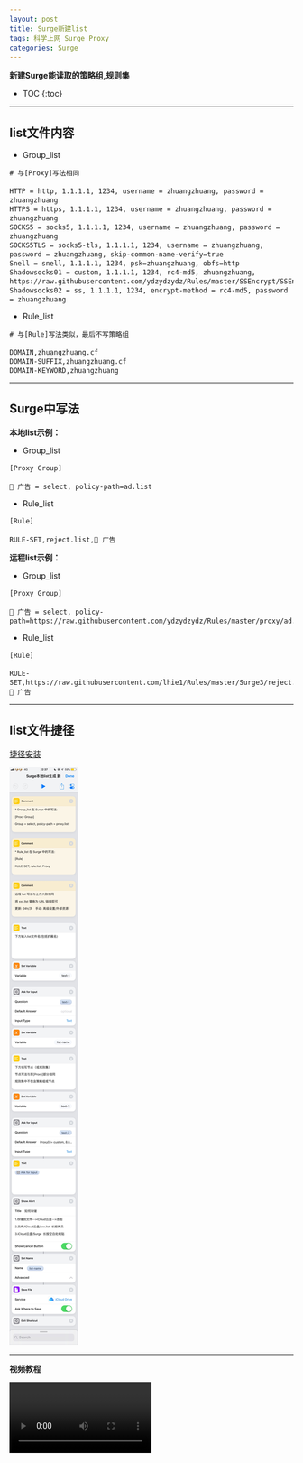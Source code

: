 ```yaml
---
layout: post
title: Surge新建list
tags: 科学上网 Surge Proxy
categories: Surge
---
```


**新建Surge能读取的策略组,规则集**

<!-- more -->

* TOC
{:toc}
---

## list文件内容

* Group_list  

```
# 与[Proxy]写法相同

HTTP = http, 1.1.1.1, 1234, username = zhuangzhuang, password = zhuangzhuang
HTTPS = https, 1.1.1.1, 1234, username = zhuangzhuang, password = zhuangzhuang
SOCKS5 = socks5, 1.1.1.1, 1234, username = zhuangzhuang, password = zhuangzhuang
SOCKS5TLS = socks5-tls, 1.1.1.1, 1234, username = zhuangzhuang, password = zhuangzhuang, skip-common-name-verify=true
Snell = snell, 1.1.1.1, 1234, psk=zhuangzhuang, obfs=http
Shadowsocks01 = custom, 1.1.1.1, 1234, rc4-md5, zhuangzhuang, https://raw.githubusercontent.com/ydzydzydz/Rules/master/SSEncrypt/SSEncrypt.module
Shadowsocks02 = ss, 1.1.1.1, 1234, encrypt-method = rc4-md5, password = zhuangzhuang
```

* Rule_list   

```
# 与[Rule]写法类似，最后不写策略组

DOMAIN,zhuangzhuang.cf
DOMAIN-SUFFIX,zhuangzhuang.cf
DOMAIN-KEYWORD,zhuangzhuang
```

---

## Surge中写法

**本地list示例：**  

* Group_list  


```   
[Proxy Group]

🚦 广告 = select, policy-path=ad.list
```


* Rule_list   

```   
[Rule]

RULE-SET,reject.list,🚦 广告
```

**远程list示例：**  

* Group_list  


```   
[Proxy Group]

🚦 广告 = select, policy-path=https://raw.githubusercontent.com/ydzydzydz/Rules/master/proxy/ad.list
```


* Rule_list   

```   
[Rule]

RULE-SET,https://raw.githubusercontent.com/lhie1/Rules/master/Surge3/reject.list,🚦 广告
```

---

## list文件捷径

[捷径安装](https://github.com/ydzydzydz/Rules/raw/master/shortcut/Surge%E6%9C%AC%E5%9C%B0list%E7%94%9F%E6%88%90.shortcut)


![list](https://raw.githubusercontent.com/ydzydzydz/blogphoto/master/list/list.jpg)

---
**视频教程**

<video hight="123" width="50%" src="https://raw.githubusercontent.com/ydzydzydz/blogphoto/master/list/list.mp4" controls="controls">
</video>
